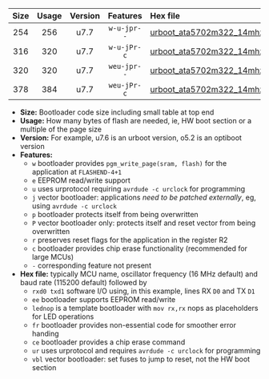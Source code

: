 |Size|Usage|Version|Features|Hex file|
|:-:|:-:|:-:|:-:|:--|
|254|256|u7.7|`w-u-jpr--`|[urboot_ata5702m322_14mhz7456_9600bps_rxb0_txb1_lednop_ur_vbl.hex](https://raw.githubusercontent.com/stefanrueger/urboot.hex/main/mcus/ata5702m322/fcpu_14mhz7456/9600_bps/urboot_ata5702m322_14mhz7456_9600bps_rxb0_txb1_lednop_ur_vbl.hex)|
|316|320|u7.7|`w-u-jPr-c`|[urboot_ata5702m322_14mhz7456_9600bps_rxb0_txb1_lednop_fr_ce_ur_vbl.hex](https://raw.githubusercontent.com/stefanrueger/urboot.hex/main/mcus/ata5702m322/fcpu_14mhz7456/9600_bps/urboot_ata5702m322_14mhz7456_9600bps_rxb0_txb1_lednop_fr_ce_ur_vbl.hex)|
|320|320|u7.7|`weu-jpr--`|[urboot_ata5702m322_14mhz7456_9600bps_rxb0_txb1_ee_lednop_ur_vbl.hex](https://raw.githubusercontent.com/stefanrueger/urboot.hex/main/mcus/ata5702m322/fcpu_14mhz7456/9600_bps/urboot_ata5702m322_14mhz7456_9600bps_rxb0_txb1_ee_lednop_ur_vbl.hex)|
|378|384|u7.7|`weu-jPr-c`|[urboot_ata5702m322_14mhz7456_9600bps_rxb0_txb1_ee_lednop_fr_ce_ur_vbl.hex](https://raw.githubusercontent.com/stefanrueger/urboot.hex/main/mcus/ata5702m322/fcpu_14mhz7456/9600_bps/urboot_ata5702m322_14mhz7456_9600bps_rxb0_txb1_ee_lednop_fr_ce_ur_vbl.hex)|

- **Size:** Bootloader code size including small table at top end
- **Usage:** How many bytes of flash are needed, ie, HW boot section or a multiple of the page size
- **Version:** For example, u7.6 is an urboot version, o5.2 is an optiboot version
- **Features:**
  + `w` bootloader provides `pgm_write_page(sram, flash)` for the application at `FLASHEND-4+1`
  + `e` EEPROM read/write support
  + `u` uses urprotocol requiring `avrdude -c urclock` for programming
  + `j` vector bootloader: applications *need to be patched externally*, eg, using `avrdude -c urclock`
  + `p` bootloader protects itself from being overwritten
  + `P` vector bootloader only: protects itself and reset vector from being overwritten
  + `r` preserves reset flags for the application in the register R2
  + `c` bootloader provides chip erase functionality (recommended for large MCUs)
  + `-` corresponding feature not present
- **Hex file:** typically MCU name, oscillator frequency (16 MHz default) and baud rate (115200 default) followed by
  + `rxd0 txd1` software I/O using, in this example, lines RX `D0` and TX `D1`
  + `ee` bootloader supports EEPROM read/write
  + `lednop` is a template bootloader with `mov rx,rx` nops as placeholders for LED operations
  + `fr` bootloader provides non-essential code for smoother error handing
  + `ce` bootloader provides a chip erase command
  + `ur` uses urprotocol and requires `avrdude -c urclock` for programming
  + `vbl` vector bootloader: set fuses to jump to reset, not the HW boot section
